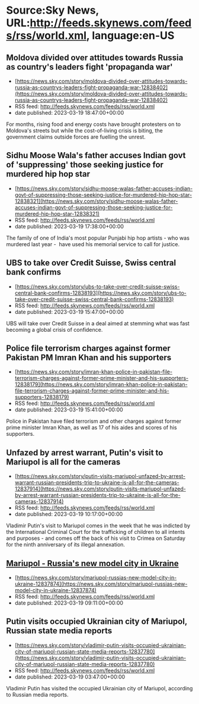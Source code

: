 # Source:Sky News, URL:http://feeds.skynews.com/feeds/rss/world.xml, language:en-US

## Moldova divided over attitudes towards Russia as country's leaders fight 'propaganda war'
 - [https://news.sky.com/story/moldova-divided-over-attitudes-towards-russia-as-countrys-leaders-fight-propaganda-war-12838402](https://news.sky.com/story/moldova-divided-over-attitudes-towards-russia-as-countrys-leaders-fight-propaganda-war-12838402)
 - RSS feed: http://feeds.skynews.com/feeds/rss/world.xml
 - date published: 2023-03-19 18:47:00+00:00

For months, rising food and energy costs have brought protesters on to Moldova's streets but while the cost-of-living crisis is biting, the government claims outside forces are fuelling the unrest.

## Sidhu Moose Wala's father accuses Indian govt of 'suppressing' those seeking justice for murdered hip hop star
 - [https://news.sky.com/story/sidhu-moose-walas-father-accuses-indian-govt-of-suppressing-those-seeking-justice-for-murdered-hip-hop-star-12838321](https://news.sky.com/story/sidhu-moose-walas-father-accuses-indian-govt-of-suppressing-those-seeking-justice-for-murdered-hip-hop-star-12838321)
 - RSS feed: http://feeds.skynews.com/feeds/rss/world.xml
 - date published: 2023-03-19 17:38:00+00:00

The family of one of India's most popular Punjabi hip hop artists - who was murdered last year - &#160;have used his memorial service to call for justice.

## UBS to take over Credit Suisse, Swiss central bank confirms
 - [https://news.sky.com/story/ubs-to-take-over-credit-suisse-swiss-central-bank-confirms-12838193](https://news.sky.com/story/ubs-to-take-over-credit-suisse-swiss-central-bank-confirms-12838193)
 - RSS feed: http://feeds.skynews.com/feeds/rss/world.xml
 - date published: 2023-03-19 15:47:00+00:00

UBS will take over Credit Suisse in a deal aimed at stemming what was fast becoming a global crisis of confidence.

## Police file terrorism charges against former Pakistan PM Imran Khan and his supporters
 - [https://news.sky.com/story/imran-khan-police-in-pakistan-file-terrorism-charges-against-former-prime-minister-and-his-supporters-12838179](https://news.sky.com/story/imran-khan-police-in-pakistan-file-terrorism-charges-against-former-prime-minister-and-his-supporters-12838179)
 - RSS feed: http://feeds.skynews.com/feeds/rss/world.xml
 - date published: 2023-03-19 15:41:00+00:00

Police in Pakistan have filed terrorism and other charges against former prime minister Imran Khan, as well as 17 of his aides and scores of his supporters.

## Unfazed by arrest warrant, Putin's visit to Mariupol is all for the cameras
 - [https://news.sky.com/story/putin-visits-mariupol-unfazed-by-arrest-warrant-russian-presidents-trip-to-ukraine-is-all-for-the-cameras-12837914](https://news.sky.com/story/putin-visits-mariupol-unfazed-by-arrest-warrant-russian-presidents-trip-to-ukraine-is-all-for-the-cameras-12837914)
 - RSS feed: http://feeds.skynews.com/feeds/rss/world.xml
 - date published: 2023-03-19 10:17:00+00:00

Vladimir Putin's visit to Mariupol comes in the week that he was indicted by the International Criminal Court for the trafficking of children to all intents and purposes - and comes off the back of his visit to Crimea on Saturday for the ninth anniversary of its illegal annexation.

## <a href="https://news.sky.com/story/ukraine-war-russia-tries-to-hide-crimes-as-it-rebuilds-destroyed-mariupol-into-model-city-12814769">Mariupol - Russia's new model city in Ukraine</a>
 - [https://news.sky.com/story/mariupol-russias-new-model-city-in-ukraine-12837874](https://news.sky.com/story/mariupol-russias-new-model-city-in-ukraine-12837874)
 - RSS feed: http://feeds.skynews.com/feeds/rss/world.xml
 - date published: 2023-03-19 09:11:00+00:00



## Putin visits occupied Ukrainian city of Mariupol, Russian state media reports
 - [https://news.sky.com/story/vladimir-putin-visits-occupied-ukrainian-city-of-mariupol-russian-state-media-reports-12837780](https://news.sky.com/story/vladimir-putin-visits-occupied-ukrainian-city-of-mariupol-russian-state-media-reports-12837780)
 - RSS feed: http://feeds.skynews.com/feeds/rss/world.xml
 - date published: 2023-03-19 03:47:00+00:00

Vladimir Putin has visited the occupied Ukrainian city of Mariupol, according to Russian media reports.

